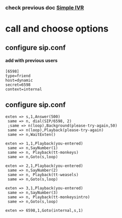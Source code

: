 ### check previous doc [Simple IVR](https://github.com/hrshuv0/Asterisk/blob/main/simple%20asterisk%20call.md)

# call and choose options

## configure sip.conf

#### add with previous users

    [6598]
    type=friend
    host=dynamic
    secret=6598
    context=internal

## configure sip.conf

    exten => s,1,Answer(500)
     same => n, dial(SIP/6598, 2)
     ;same => n(loop),Background(please-try-again,50)
     same => n(loop),Playback(please-try-again)
     same => n,WaitExten()
 
    exten => 1,1,Playback(you-entered)
     same => n,SayNumber(1)
     same => n, Playback(tt-monkeys)
     same => n,Goto(s,loop)
 
    exten => 2,1,Playback(you-entered)
     same => n,SayNumber(2)
     same => n, Playback(tt-weasels)
     same => n,Goto(s,loop)
 
    exten => 3,1,Playback(you-entered)
     same => n,SayNumber(3)
     same => n, Playback(tt-monkeysintro)
     same => n,Goto(s,loop)
 
    exten => 6598,1,Goto(internal,s,1)
   
   
